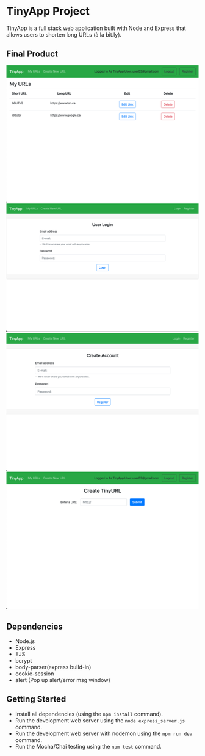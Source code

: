 # TinyApp Project

TinyApp is a full stack web application built with Node and Express that allows users to shorten long URLs (à la bit.ly).

## Final Product

!["Screenshot of URLs page"](https://github.com/dylangit01/tinyapp/blob/master/docs/urls-page.png?raw=true)
!["screenshot of Login page"](https://github.com/dylangit01/tinyapp/blob/master/docs/login-page.png?raw=true)
!["screenshot of Register page"](https://github.com/dylangit01/tinyapp/blob/master/docs/register-page.png?raw=true)
!["screenshot of URL creation page"](https://github.com/dylangit01/tinyapp/blob/master/docs/urls-new.png?raw=true)


## Dependencies

- Node.js
- Express
- EJS
- bcrypt
- body-parser(express build-in)
- cookie-session
- alert (Pop up alert/error msg window)

## Getting Started

- Install all dependencies (using the `npm install` command).
- Run the development web server using the `node express_server.js` command.
- Run the development web server with nodemon using the `npm run dev` command.
- Run the Mocha/Chai testing using the `npm test` command.